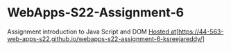 # WebApps-S22-Assignment-6
Assignment introduction to Java Script and DOM
[Hosted at](https://44-563-web-apps-s22.github.io/webapps-s22-assignment-6-ksreejareddy/)[https://44-563-web-apps-s22.github.io/webapps-s22-assignment-6-ksreejareddy/]

